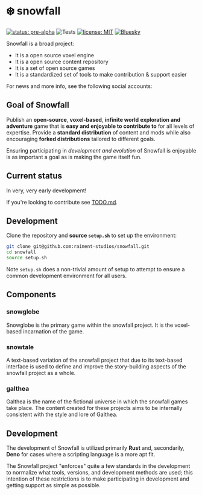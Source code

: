 # ❄️ snowfall

[![status: pre-alpha](https://img.shields.io/badge/status-pre--alpha-purple.svg)](http://unlicense.org/) ![Tests](https://github.com/raiment-studios/snowfall/actions/workflows/ci.yml/badge.svg) [![license: MIT](https://img.shields.io/badge/license-MIT-blue.svg)](https://opensource.org/license/mit) [![Bluesky](https://img.shields.io/badge/Bluesky-0285FF?logo=bluesky&logoColor=fff&style=flat)](https://bsky.app/profile/ridleywinters.bsky.social)

Snowfall is a broad project:

-   It is a open source voxel engine
-   It is a open source content repository
-   It is a set of open source games
-   It is a standardized set of tools to make contribution & support easier

For news and more info, see the following social accounts:

## Goal of Snowfall

Publish an **open-source**, **voxel-based**, **infinite world** **exploration and adventure** game that is **easy and enjoyable to contribute to** for all levels of expertise. Provide a **standard distribution** of content and mods while also encouraging **forked distributions** tailored to different goals.

Ensuring participating in _development and evolution_ of Snowfall is enjoyable is as important a goal as is making the game itself fun.

## Current status

In very, very early development!

If you're looking to contribute see [TODO.md](TODO.md).

## Development

Clone the repository and **source `setup.sh`** to set up the environment:

```bash
git clone git@github.com:raiment-studios/snowfall.git
cd snowfall
source setup.sh
```

Note `setup.sh` does a non-trivial amount of setup to attempt to ensure a common development environment for all users.

## Components

### snowglobe

Snowglobe is the primary game within the snowfall project. It is the voxel-based incarnation of the game.

### snowtale

A text-based variation of the snowfall project that due to its text-based interface is used to define and improve the story-building aspects of the snowfall project as a whole.

### galthea

Galthea is the name of the fictional universe in which the snowfall games take place. The content created for these projects aims to be internally consistent with the style and lore of Galthea.

## Development

The development of Snowfall is utilized primarily **Rust** and, secondarily, **Deno** for cases where a scripting language is a more apt fit.

The Snowfall project "enforces" quite a few standards in the development to normalize what tools, versions, and development methods are used; this intention of these restrictions is to make participating in development and getting support as simple as possible.
